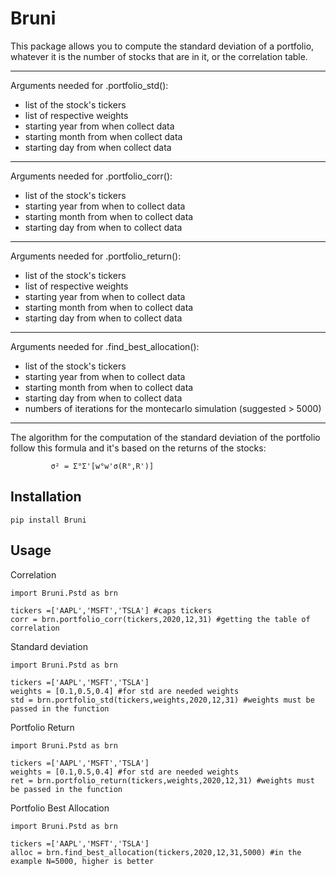 # Bruni
This package allows you to compute the standard deviation of a portfolio, whatever it is the number of
 stocks that are in it, or the correlation table.

------------------------------------------------------------------------------------------------------
Arguments needed for .portfolio_std():
- list of the stock's tickers
- list of respective weights
- starting year from when collect data
- starting month from when collect data
- starting day from when collect data

--------------------------------------

Arguments needed for .portfolio_corr():
- list of the stock's tickers
- starting year from when to collect data
- starting month from when to collect data
- starting day from when to collect data

--------------------------------------

Arguments needed for .portfolio_return():
- list of the stock's tickers
- list of respective weights
- starting year from when to collect data
- starting month from when to collect data
- starting day from when to collect data

--------------------------------------

Arguments needed for .find_best_allocation():
- list of the stock's tickers
- starting year from when to collect data
- starting month from when to collect data
- starting day from when to collect data
- numbers of iterations for the montecarlo simulation (suggested > 5000)

--------------------------------------

The algorithm for the computation of the standard deviation of the portfolio follow this formula and it's based on the returns of the stocks:

             σ² = Σ°Σ'[w°w'σ(R°,R')]


## Installation
```
pip install Bruni
```

## Usage
Correlation
```
import Bruni.Pstd as brn 

tickers =['AAPL','MSFT','TSLA'] #caps tickers
corr = brn.portfolio_corr(tickers,2020,12,31) #getting the table of correlation
```

Standard deviation
```
import Bruni.Pstd as brn

tickers =['AAPL','MSFT','TSLA']
weights = [0.1,0.5,0.4] #for std are needed weights
std = brn.portfolio_std(tickers,weights,2020,12,31) #weights must be passed in the function
```

Portfolio Return
```
import Bruni.Pstd as brn

tickers =['AAPL','MSFT','TSLA']
weights = [0.1,0.5,0.4] #for std are needed weights
ret = brn.portfolio_return(tickers,weights,2020,12,31) #weights must be passed in the function
```

Portfolio Best Allocation
```
import Bruni.Pstd as brn

tickers =['AAPL','MSFT','TSLA']
alloc = brn.find_best_allocation(tickers,2020,12,31,5000) #in the example N=5000, higher is better
```

